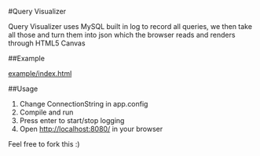 #Query Visualizer

Query Visualizer uses MySQL built in log to record all queries, we then take all those and turn them into json which the browser reads and renders through HTML5 Canvas

##Example

[example/index.html](https://rawgithub.com/jeremistadler/QueryVizualizer/master/example/index.html)

##Usage
1. Change ConnectionString in app.config
2. Compile and run
3. Press enter to start/stop logging
4. Open [http://localhost:8080/](http://localhost:8080/) in your browser



Feel free to fork this :)
